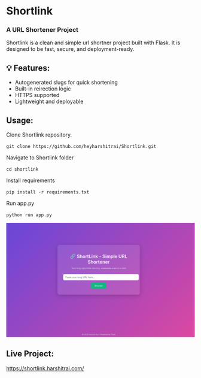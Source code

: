 # Shortlink
### A URL Shortener Project
Shortlink is a clean and simple url shortner project built with Flask. It is designed to be fast, secure, and deployment-ready.

## 💡 Features:
- Autogenerated slugs for quick shortening
- Built-in reirection logic
- HTTPS supported
- Lightweight and deployable

## Usage:

Clone Shortlink repository.
```
git clone https://github.com/heyharshitrai/Shortlink.git
```
Navigate to Shortlink folder
```
cd shortlink
```
Install requirements
```
pip install -r requirements.txt
```
Run app.py
```
python run app.py
```

![Screenshot](./shortlink.png)

## Live Project: 
https://shortlink.harshitrai.com/
